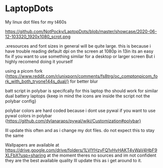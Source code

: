 # LaptopDots
My linux dot files for my t460s

https://github.com/NotPocky/LaptopDots/blob/master/showcase/2020-06-12-103320_1920x1080_scrot.png

.xresources and font sizes in general will be quite large. this is because i have trouble reading default dpi on the screen at 1080p in 13in its an easy fix if you want to use something similar for a desktop or larger screen But i highly recomend doing it yourself

using a picom fork {https://www.reddit.com/r/unixporn/comments/fs8trg/oc_comptonpicom_fork_with_both_tryone144s_dual/}
for better blur

batt script in polybar is specifcally for this laptop tho should work for similar dual battery laptops {keep in mind the icons are inside the script not the polybar config}

polybar colors are hard coded because i dont use pywal if you want to use pywal colors in polybar {https://github.com/dylanaraps/pywal/wiki/Customization#polybar}

Ill update this often and as i change my dot files. do not expect this to stay the same

Wallpapers are available at https://drive.google.com/drive/folders/1LVlYHzyFQ1vHvHAKT4yWaV4HbF9XLFbX?usp=sharing at the moment theres no sources and im not confident they are the best available quality Ill update this as i get around to it.
